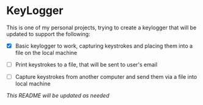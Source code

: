 # KeyLogger
This is one of my personal projects, trying to create a keylogger that will be updated to support the following:
- [x] Basic keylogger to work, capturing keystrokes and placing them into a file on the local machine
- [ ] Print keystrokes to a file, that will be sent to user's email
- [ ] Capture keystrokes from another computer and send them via a file into local machine




*This README will be updated as needed*
